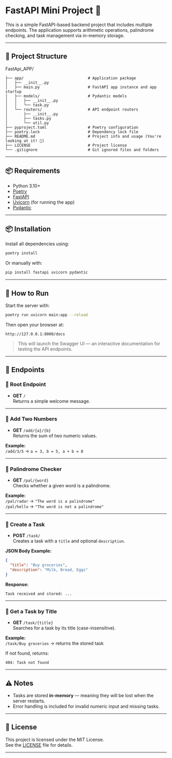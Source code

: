 # FastAPI Mini Project 🚀

This is a simple FastAPI-based backend project that includes multiple endpoints. The application supports arithmetic operations, palindrome checking, and task management via in-memory storage.

---

## 📂 Project Structure
FastApi_APP/
```
├── app/                            # Application package
│   ├── __init__.py
│   ├── main.py                     # FastAPI app instance and app startup
│   ├── models/                     # Pydantic models
│   │   ├── __init__.py
│   │   └── task.py
│   └── routers/                    # API endpoint routers
│       ├── __init__.py
│       ├── tasks.py
│       └── util.py
├── pyproject.toml                  # Poetry configuration
├── poetry.lock                     # Dependency lock file
├── README.md                       # Project info and usage (You're looking at it! 📘)
├── LICENSE                         # Project license
└── .gitignore                      # Git ignored files and folders

```

---

## 📦 Requirements

- Python 3.10+
- [Poetry](https://python-poetry.org/docs/#installation)
- [FastAPI](https://fastapi.tiangolo.com/)
- [Uvicorn](https://www.uvicorn.org/) (for running the app)
- [Pydantic](https://docs.pydantic.dev/)

---

## 📦 Installation

Install all dependencies using:

```bash
poetry install
```

Or manually with:

```bash
pip install fastapi uvicorn pydantic
```


---

## 🚀 How to Run

Start the server with:

```bash
poetry run uvicorn main:app --reload
```

Then open your browser at:

```
http://127.0.0.1:8000/docs
```

> This will launch the Swagger UI — an interactive documentation for testing the API endpoints.

---

## 🧪 Endpoints

### 🔹 Root Endpoint

- **GET** `/`  
Returns a simple welcome message.

---

### 🔹 Add Two Numbers

- **GET** `/add/{a}/{b}`  
Returns the sum of two numeric values.

**Example:**  
`/add/3/5` → `a = 3, b = 5, a + b = 8`

---

### 🔹 Palindrome Checker

- **GET** `/pal/{word}`  
Checks whether a given word is a palindrome.

**Example:**  
`/pal/radar` → `"The word is a palindrome"`  
`/pal/hello` → `"The word is not a palindrome"`

---

### 🔹 Create a Task

- **POST** `/task/`  
Creates a task with a `title` and optional `description`.

**JSON Body Example:**
```json
{
  "title": "Buy groceries",
  "description": "Milk, Bread, Eggs"
}
```

**Response:**
```
Task received and stored: ...
```

---

### 🔹 Get a Task by Title

- **GET** `/task/{title}`  
Searches for a task by its title (case-insensitive).

**Example:**  
`/task/Buy groceries` → returns the stored task

If not found, returns:
```
404: Task not found
```

---

## ⚠️ Notes

- Tasks are stored **in-memory** — meaning they will be lost when the server restarts.
- Error handling is included for invalid numeric input and missing tasks.

---

## 📄 License

This project is licensed under the MIT License.  
See the [LICENSE](LICENSE) file for details.

---
